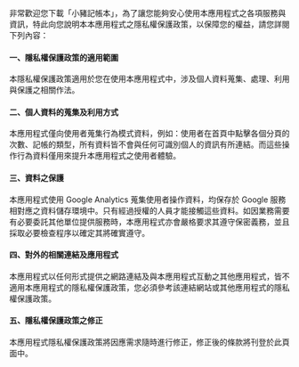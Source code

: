 非常歡迎您下載「小豬記帳本」，為了讓您能夠安心使用本應用程式之各項服務與資訊，特此向您說明本本應用程式之隱私權保護政策，以保障您的權益，請您詳閱下列內容：

#### 一、隱私權保護政策的適用範圍

本隱私權保護政策適用於您在使用本應用程式中，涉及個人資料蒐集、處理、利用與保護之相關作法。

#### 二、個人資料的蒐集及利用方式

本應用程式僅向使用者蒐集行為模式資料，例如：使用者在首頁中點擊各個分頁的次數、記帳的類型，所有資料皆不會與任何可識別個人的資訊有所連結。而這些操作行為資料僅用來提升本應用程式之使用者體驗。

#### 三、資料之保護

本應用程式使用 Google Analytics 蒐集使用者操作資料，均保存於 Google 服務相對應之資料儲存環境中。只有經過授權的人員才能接觸這些資料。如因業務需要有必要委託其他單位提供服務時，本應用程式亦會嚴格要求其遵守保密義務，並且採取必要檢查程序以確定其將確實遵守。

#### 四、對外的相關連結及應用程式

本應用程式以任何形式提供之網路連結及與本應用程式互動之其他應用程式，皆不適用本應用程式的隱私權保護政策，您必須參考該連結網站或其他應用程式的隱私權保護政策。

#### 五、隱私權保護政策之修正

本應用程式隱私權保護政策將因應需求隨時進行修正，修正後的條款將刊登於此頁面中。
